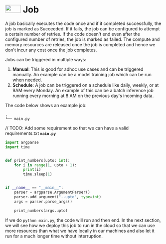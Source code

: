 # <img height="25px" src="https://raw.githubusercontent.com/FortAwesome/Font-Awesome/6.x/svgs/solid/bolt.svg" width="50" height="50"> Job

A job basically executes the code once and if it completed successfully, the job is marked as Succeeded. If it fails, the job can be configured to attempt a certain number of retries. If the code doesn't end even after the configured number of retries, the job is marked as failed. The compute and memory resources are released once the job is completed and hence we don't incur any cost once the job completes.

Jobs can be triggered in multiple ways:

1. **Manual**: This is good for adhoc use cases and can be triggered manually. An example can be a model training job which can be run when needed. 
2. **Schedule**: A job can be triggered on a schedule like daily, weekly, or at 9AM every Monday. An example of this can be a batch inference job running every morning at 8 AM on the previous day's incoming data. 


The code below shows an example job:

```
.
└── main.py
```
// TODO: Add some requirement so that we can have a valid requirements.txt
**`main.py`**
```python
import argparse
import time


def print_numbers(upto: int):
    for i in range(1, upto + 1):
        print(i)
        time.sleep(1)


if __name__ == "__main__":
    parser = argparse.ArgumentParser()
    parser.add_argument("--upto", type=int)
    args = parser.parse_args()

    print_numbers(args.upto)
```

If we do `python main.py`, the code will run and then end. In the next section, we will see how we deploy 
this job to run in the cloud so that we can use more resources than what we have locally in our machines and also let it run for a much longer time without interruption. 


   
